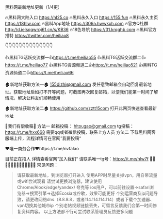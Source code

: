 
黑料网最新地址更新（1/4更）

🔥黑料网大陆入口  https://hl25.co
🔥黑料永久入口  https://155.fun
🔥黑料永久主页  https://18hlw.com
🔥黑料App地址  https://309a.hwwkxh.com
🔥官方Q社群  http://d.ielsqqwrpj61.cn/s/KB36
🔥18色导航    https://31.krqghb.com
🔥黑料官方推特  https://twitter.com/heiliao8


👇👇👇👇👇👇👇👇👇👇👇👇👇👇

👍黑料TG活跃交流群一👍https://t.me/heiliao55
👍黑料TG活跃交流群二👍https://t.me/heiliao77
👍黑料TG资源频道二👍https://t.me/heiliao521
👍黑料TG资源频道二👍https://t.me/heiliao66

🏠新地址获取方法一🏠
155dizhi@gmail.com
发任意致邮箱会自动回复最新地址。获取地址后如打不开等问题，可截图再次回复邮箱，以便我们能第一时间了解情况，解决让料友们顺畅使用

🏠新地址获取方法二🏠
https://github.com/zztt15com
打开此网页快速查看最新地址

🧧我们有偿收稿🧧
方法一
邮箱投稿： hltougao@gmail.com
tg投稿：https://t.me/hxx668
需要qq或者微信投稿，联系上方人员
方法二
下载黑料网客服端上传，流程详情可在官网”我要投稿“

❤️唯一商务合作❤️https://t.me/nvfalao

目前正在招人
详情查看官网”加入我们“
请联系唯一tg号：https://t.me/hlw7f
💋💋💋💋💋💋💋💋💋💋💋💋💋
常见问题：
>请获取最新地址，到浏览器打开进入
>使用APP时尽量关掉vpn，用自带流量或wifi尝试观看
>请尝试更换浏览器，建议使用 Chrome/Alook/edge/yandex/ 夸克等
>ios用户，可以前往设置->safari浏览器->搜索引擎->选择Ecosia或谷歌，效果可能更好
>个别运营商及ip问题导致，请更改网络dns（8.8.8.8，或者114.114.114.114）或者下载个加速器、vpn切换其他城市ip
>个别老帖视频链接丢失，可留言反馈我们会第一时间修复资料内容。
>以上方法都不行可尝试联系管理员反馈更多问题
